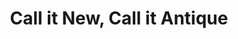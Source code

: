 ---
title: "Call it New, Call it Antique"
url: /stevens-point/call-it-new-call-it-antique/
shop: Gebrauchtwaren
---